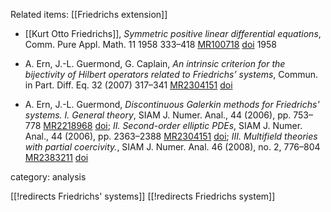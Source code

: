 Related items: [[Friedrichs extension]]

* [[Kurt Otto Friedrichs]], _Symmetric positive linear differential equations_, Comm. Pure Appl. Math. 11 1958 333–418 [MR100718](http://www.ams.org/mathscinet-getitem?mr=100718) [doi](http://dx.doi.org/10.1002/cpa.3160110306) 1958

* A. Ern, J.-L. Guermond, G. Caplain, _An intrinsic criterion for the bijectivity of Hilbert operators related to Friedrichs’ systems_, Commun. in
Part. Diff. Eq. 32 (2007) 317–341 [MR2304151](http://www.ams.org/mathscinet-getitem?mr=2304151) [doi](http://dx.doi.org/10.1080/03605300600718545)
* A. Ern, J.-L. Guermond, _Discontinuous Galerkin methods for Friedrichs' systems. I. General theory_, SIAM J. Numer. Anal., 44 (2006), pp. 753–778 [MR2218968](http://www.ams.org/mathscinet-getitem?mr=2218968) [doi](http://dx.doi.org/10.1137/050624133); _II. Second-order elliptic PDEs_, SIAM J. Numer. Anal., 44 (2006), pp. 2363–2388 [MR2304151](http://www.ams.org/mathscinet-getitem?mr=2304151) [doi](http://dx.doi.org/10.1080/03605300600718545); _III. Multifield theories with partial coercivity._,
SIAM J. Numer. Anal. 46 (2008), no. 2, 776–804 [MR2383211](http://www.ams.org/mathscinet-getitem?mr=2383211) [doi](http://dx.doi.org/10.1137/060664045) 

category: analysis

[[!redirects Friedrichs' systems]]
[[!redirects Friedrichs system]]